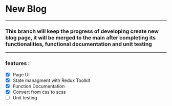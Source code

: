 # New Blog 

---

### This branch will keep the progress of developing create new blog page, it will be merged to the main after completing its functionalities, functional documentation and unit testing

---

### features :


- [x] Page UI  
- [x] State managment with Redux Toolkit
- [x] Function Documentation  
- [X] Convert from css to scss  
- [ ] Unit testing

